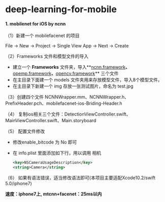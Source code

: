 # deep-learning-for-mobile

#### 1. mobilenet for iOS by ncnn

（1）新建一个 mobilefacenet 的项目

File -> New -> Project -> Single View App -> Next -> Create

（2）Frameworks 文件和模型文件的导入

- 建立一个 **Frameworks** 文件夹，导入**[ncnn.framework](https://github.com/Tencent/ncnn/releases/download/20190320/ncnn.framework.zip)**、**[opemp.framework](https://github.com/Tencent/ncnn/releases/download/20190320/openmp.framework.zip)**、**[opencv.framework](https://sourceforge.net/projects/opencvlibrary/files/opencv-ios/2.4.13/opencv-2.4.13.6-ios-framework.zip/download)** 三个文件
- 在主目录下面建一个 models 文件夹用来存放模型文件，导入8个模型文件。
- 在主目录下新建一个 img 存放一张测试图片，命名为 test.jpg

（3）创建四个文件 NCNNWrapper.mm、NCNNWrapper.h、PrefixHeader.pch、mobilefacenet-ios-Briding-Header.h 

（4） 复制ios相关三个文件：DetectionViewController.swift、MainViewController.swift、Main.storyboard 

（5） 配置文件修改

- 修改enable_bitcode 为 No 即可

- 在 info.plist 里面添加如下行，用以调用 相机

  ~~~xml
  <key>NSCameraUsageDescription</key>
  <string>Camera</string>
  ~~~

（6） 如果有语法错误，适当修改语法即可(本项目主要适配Xcode10.2/swift 5.0/iphone7)

**速度：iphone7上, mtcnn+facenet：25ms以内**







